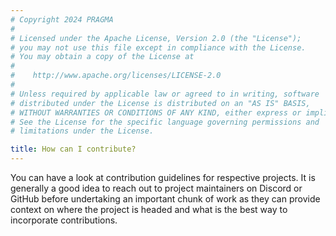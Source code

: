 ```yaml
---
# Copyright 2024 PRAGMA
#
# Licensed under the Apache License, Version 2.0 (the "License");
# you may not use this file except in compliance with the License.
# You may obtain a copy of the License at
#
#    http://www.apache.org/licenses/LICENSE-2.0
#
# Unless required by applicable law or agreed to in writing, software
# distributed under the License is distributed on an "AS IS" BASIS,
# WITHOUT WARRANTIES OR CONDITIONS OF ANY KIND, either express or implied.
# See the License for the specific language governing permissions and
# limitations under the License.

title: How can I contribute?
---
```


You can have a look at contribution guidelines for respective projects. It is generally a good idea to reach out to project maintainers on Discord or GitHub before undertaking an important chunk of work as they can provide context on where the project is headed and what is the best way to incorporate contributions.
